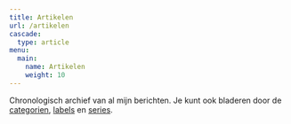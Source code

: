 ```yaml
---
title: Artikelen
url: /artikelen
cascade:
  type: article
menu:
  main:
    name: Artikelen
    weight: 10
---
```

Chronologisch archief van al mijn berichten. Je kunt ook bladeren door de
[categorien](/categories), [labels](/tags) en [series](/series).